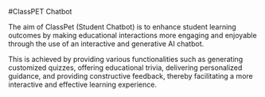 #ClassPET Chatbot

The aim of ClassPet (Student Chatbot) is to enhance student learning outcomes by making educational interactions more engaging and enjoyable through the use of an interactive and generative AI chatbot. 

This is achieved by providing various functionalities such as generating customized quizzes, offering educational trivia, delivering personalized guidance, and providing constructive feedback, thereby facilitating a more interactive and effective learning experience.
